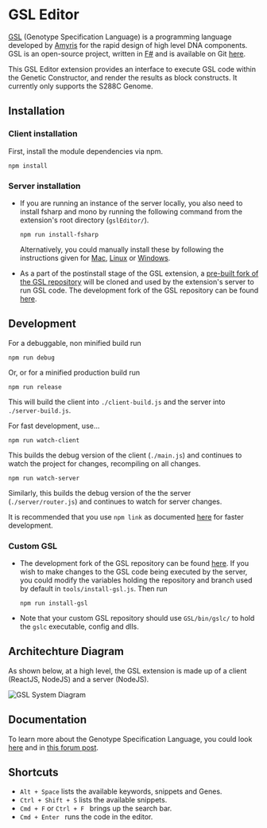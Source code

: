 # GSL Editor

[GSL](http://pubs.acs.org/doi/abs/10.1021/acssynbio.5b00194) (Genotype Specification Language) is a programming language developed by [Amyris](https://amyris.com/) for the rapid design of high level DNA components. GSL is an open-source project, written in [F#](http://fsharp.org/) and is available on Git [here](https://github.com/Amyris/GSL).

This GSL Editor extension provides an interface to execute GSL code within the Genetic Constructor, and render the results as block constructs. It currently only supports the S288C Genome.

## Installation

### Client installation
First, install the module dependencies via npm.

```npm install```

### Server installation
* If you are running an instance of the server locally, you also need to install fsharp and mono by running the following command from the extension's root directory (```gslEditor/```). 

	``` npm run install-fsharp ```

	Alternatively, you could manually install these by following the instructions given for [Mac](http://fsharp.org/use/mac/), [Linux](http://fsharp.org/use/linux/) or [Windows](http://www.mono-project.com/download/#download-win).

* As a part of the postinstall stage of the GSL extension, a [pre-built fork of the GSL repository](https://github.com/rupalkhilari/GSL-build) will be cloned and used by the extension's server to run GSL code. The development fork of the GSL repository can be found [here](https://github.com/rupalkhilari/GSL).


## Development

For a debuggable, non minified build run

```npm run debug```

Or, or for a minified production build run

```npm run release```

This will build the client into `./client-build.js` and the server into `./server-build.js`.

For fast development, use...

```npm run watch-client```

This builds the debug version of the client (`./main.js`) and continues to watch the project for changes, recompiling on all changes. 

```npm run watch-server```

Similarly, this builds the debug version of the the server (`./server/router.js`) and continues to watch for server changes.

It is recommended that you use ``` npm link ``` as documented [here](https://github.com/autodesk-bionano/genome-designer/blob/master/docs/extensions/npmLink.md) for faster development.

### Custom GSL

* The development fork of the GSL repository can be found [here](https://github.com/rupalkhilari/GSL). If you wish to make changes to the GSL code being executed by the server, you could modify the variables holding the repository and branch used by default in ``` tools/install-gsl.js ```. Then run

	``` npm run install-gsl ```

* Note that your custom GSL repository should use ``` GSL/bin/gslc/ ``` to hold the ``` gslc ``` executable, config and dlls.

## Architechture Diagram
As shown below, at a high level, the GSL extension is made up of a client (ReactJS, NodeJS) and a server (NodeJS).

![GSL System Diagram](https://cloud.githubusercontent.com/assets/7693347/18800773/ad4e4efe-8193-11e6-9576-eb738cbdbdaf.png)

## Documentation

To learn more about the Genotype Specification Language, you could look [here](https://github.com/Amyris/GSL/blob/master/README.md) and in [this forum post](https://forum.bionano.autodesk.com/t/extensions-genotype-specification-language-gsl/131).

## Shortcuts
* ```Alt + Space``` lists the available keywords, snippets and Genes.
* ```Ctrl + Shift + S``` lists the available snippets.
* ```Cmd + F``` or ```Ctrl + F ``` brings up the search bar.
* ```Cmd + Enter ``` runs the code in the editor.